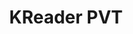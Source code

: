 ---
title: KReader PVT
member_url: https://www.linkedin.com/company/kreader
geographies: ["Sri Lanka"]
based: ["Sri Lanka"]
ig: [LCP"] 
services: ["services provided"] 
tags: [""]
categories: ["Booksellers / retailers / content portals"]
summary: "Kreader PVT is the only digital bookstore in Sri Lanka."
press:
active: true
layout: members
showReadTime: false
showDate: false
permalink: ""
date: 
featureImage: "https://media.licdn.com/dms/image/D560BAQFIpFfn4l4qnA/company-logo_200_200/0/1664819575364?e=2147483647&v=beta&t=dp-4ZN-BxTV5X3_1cwQLwrlFg2qesbPSE8dJuFbz8to"
--- 